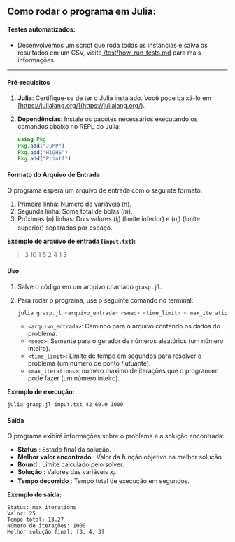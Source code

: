 ## Como rodar o programa em Julia:

#### Testes automatizados:

* Desenvolvemos um script que roda todas as instãncias e salva os resultados em um CSV, visite[ /test/how_run_tests.md](../tests/how_run_tests.md) para mais informações.

---

#### Pré-requisitos

1. **Julia**: Certifique-se de ter o Julia instalado. Você pode baixá-lo em [https://julialang.org/](https://julialang.org/).
2. **Dependências**: Instale os pacotes necessários executando os comandos abaixo no REPL do Julia:

   ```julia
   using Pkg
   Pkg.add("JuMP")
   Pkg.add("HiGHS")
   Pkg.add("Printf")
   ```

#### Formato do Arquivo de Entrada

O programa espera um arquivo de entrada com o seguinte formato:

1. Primeira linha: Número de variáveis \($n$\).
2. Segunda linha: Soma total de bolas \($m$).
3. Próximas \($n$\) linhas: Dois valores \($l_i$\) (limite inferior) e \($u_i$\) (limite superior) separados por espaço.

**Exemplo de arquivo de entrada (`input.txt`):**

> 3
> 10
> 1 5
> 2 4
> 1 3

#### Uso

1. Salve o código em um arquivo chamado `grasp.jl`.
2. Para rodar o programa, use o seguinte comando no terminal:

   ```bash
   julia grasp.jl <arquivo_entrada> <seed> <time_limit> < max_iterations>
   ```

   - `<arquivo_entrada>`: Caminho para o arquivo contendo os dados do problema.
   - `<seed>`: Semente para o gerador de números aleatórios (um número inteiro).
   - `<time_limit>`: Limite de tempo em segundos para resolver o problema (um número de ponto flutuante).
   - `<max_iterations>`: numero maximo de iterações que o programam pode fazer  (um número inteiro).

**Exemplo de execução:**

```bash
julia grasp.jl input.txt 42 60.0 1000
```

#### Saída

O programa exibirá informações sobre o problema e a solução encontrada:

* **Status** : Estado final da solução.
* **Melhor valor encontrado** : Valor da função objetivo na melhor solução.
* **Bound** : Limite calculado pelo solver.
* **Solução** : Valores das variáveis $x_i$.
* **Tempo decorrido** : Tempo total de execução em segundos.

**Exemplo de saída:**

```
Status: max_iterations
Valor: 25
Tempo total: 13.27
Número de iterações: 1000
Melhor solução final: [3, 4, 3]
```
